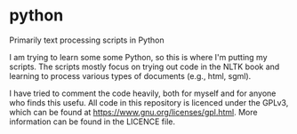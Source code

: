 python
======

Primarily text processing scripts in Python

I am trying to learn some some Python, so this is where I'm putting my scripts.
The scripts mostly focus on trying out code in the NLTK book and learning to
process various types of documents (e.g., html, sgml).

I have tried to comment the code heavily, both for myself and for anyone who
finds this usefu.  All code in this repository is licenced under the GPLv3,
which can be found at https://www.gnu.org/licenses/gpl.html.  More information
can be found in the LICENCE file.
